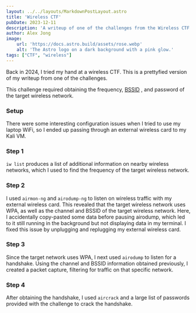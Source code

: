 ```yaml
---
layout: ../../layouts/MarkdownPostLayout.astro
title: 'Wireless CTF'
pubDate: 2023-12-11
description: 'A writeup of one of the challenges from the Wireless CTF at CackalackyCon'
author: Alex Jong
image:
    url: 'https://docs.astro.build/assets/rose.webp'
    alt: 'The Astro logo on a dark background with a pink glow.'
tags: ["CTF", "wireless"]
---
```


Back in 2024, I tried my hand at a wireless CTF. This is a prettyfied version of my writeup from one of the challenges. 

This challenge required obtaining the frequency, [BSSID](https://en.wikipedia.org/wiki/Service_set_(802.11_network)) , and password of the target wireless network.
### Setup
There were some interesting configuration issues when I tried to use my laptop WiFi, so I ended up passing through an external wireless card to my Kali VM.
### Step 1
```iw list``` produces a list of additional information on nearby wireless networks, which I used to find the frequency of the target wireless network.
### Step 2
I used ```airmon-ng``` and ```airodump-ng``` to listen on wireless traffic with my external wireless card. This revealed that the target wireless network uses WPA, as well as the channel and BSSID of the target wireless network. Here, I accidentally copy-pasted some data before pausing airodump, which led to it still running in the background but not displaying data in my terminal. I fixed this issue by unplugging and replugging my external wireless card.
### Step 3
Since the target network uses WPA, I next used ```airodump``` to listen for a handshake. Using the channel and BSSID information obtained previously, I created a packet capture, filtering for traffic on that specific network.
### Step 4
After obtaining the handshake, I used ```aircrack``` and a large list of passwords provided with the challenge to crack the handshake.